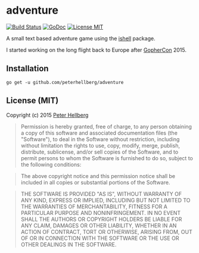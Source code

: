 # adventure

[![Build Status](https://travis-ci.org/peterhellberg/adventure.svg?branch=master)](https://travis-ci.org/peterhellberg/adventure)
[![GoDoc](https://img.shields.io/badge/godoc-reference-blue.svg?style=flat)](https://godoc.org/github.com/peterhellberg/adventure/game)
[![License MIT](https://img.shields.io/badge/license-MIT-lightgrey.svg?style=flat)](https://github.com/peterhellberg/adventure#license-mit)

A small text based adventure game using the [ishell](https://github.com/abiosoft/ishell) package.

I started working on the long flight back to Europe after [GopherCon](http://gophercon.com) 2015.

## Installation

    go get -u github.com/peterhellberg/adventure

## License (MIT)

Copyright (c) 2015 [Peter Hellberg](http://c7.se/)

> Permission is hereby granted, free of charge, to any person obtaining
> a copy of this software and associated documentation files (the
> "Software"), to deal in the Software without restriction, including
> without limitation the rights to use, copy, modify, merge, publish,
> distribute, sublicense, and/or sell copies of the Software, and to
> permit persons to whom the Software is furnished to do so, subject to
> the following conditions:

> The above copyright notice and this permission notice shall be
> included in all copies or substantial portions of the Software.

> THE SOFTWARE IS PROVIDED "AS IS", WITHOUT WARRANTY OF ANY KIND,
> EXPRESS OR IMPLIED, INCLUDING BUT NOT LIMITED TO THE WARRANTIES OF
> MERCHANTABILITY, FITNESS FOR A PARTICULAR PURPOSE AND
> NONINFRINGEMENT. IN NO EVENT SHALL THE AUTHORS OR COPYRIGHT HOLDERS BE
> LIABLE FOR ANY CLAIM, DAMAGES OR OTHER LIABILITY, WHETHER IN AN ACTION
> OF CONTRACT, TORT OR OTHERWISE, ARISING FROM, OUT OF OR IN CONNECTION
> WITH THE SOFTWARE OR THE USE OR OTHER DEALINGS IN THE SOFTWARE.
